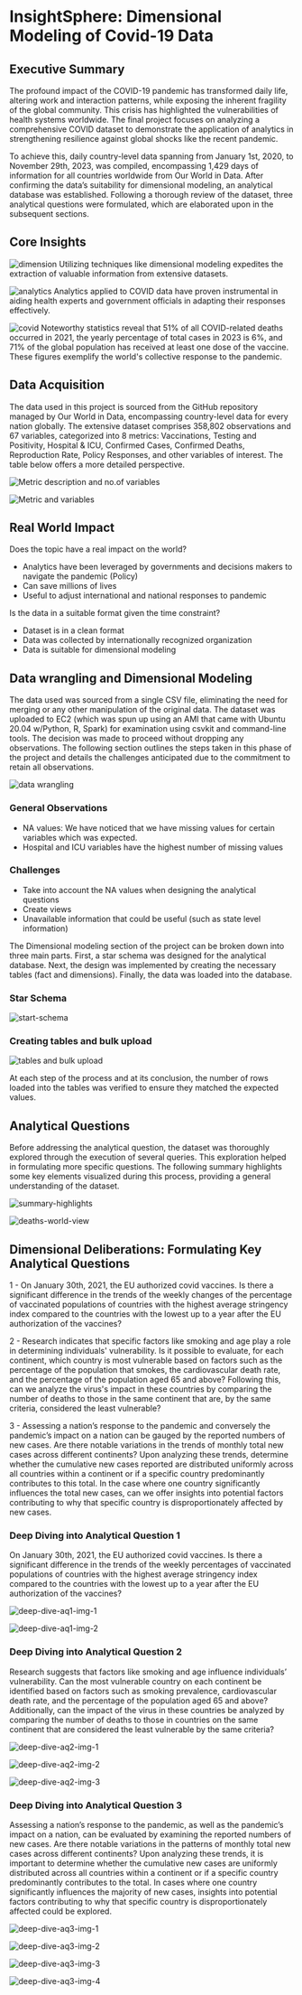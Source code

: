 # InsightSphere: Dimensional Modeling of Covid-19 Data

## Executive Summary

The profound impact of the COVID-19 pandemic has transformed daily life, altering work and interaction patterns, while exposing the inherent fragility of the global community. This crisis has highlighted the vulnerabilities of health systems worldwide. The final project focuses on analyzing a comprehensive COVID dataset to demonstrate the application of analytics in strengthening resilience against global shocks like the recent pandemic.

To achieve this, daily country-level data spanning from January 1st, 2020, to November 29th, 2023, was compiled, encompassing 1,429 days of information for all countries worldwide from Our World in Data. After confirming the data’s suitability for dimensional modeling, an analytical database was established. Following a thorough review of the dataset, three analytical questions were formulated, which are elaborated upon in the subsequent sections.

## Core Insights

![dimension](https://github.com/arnab-raychaudhari/dimensional-modeling-covid-19/blob/87fb103daff130dd7ca1cc8512a94cf4b1e53499/dimension.svg) Utilizing techniques like dimensional modeling expedites the extraction of valuable information from extensive datasets.

![analytics](https://github.com/arnab-raychaudhari/dimensional-modeling-covid-19/blob/87fb103daff130dd7ca1cc8512a94cf4b1e53499/analytics.svg) Analytics applied to COVID data have proven instrumental in aiding health experts and government officials in adapting their responses effectively.

![covid](https://github.com/arnab-raychaudhari/dimensional-modeling-covid-19/blob/87fb103daff130dd7ca1cc8512a94cf4b1e53499/covid.svg) Noteworthy statistics reveal that 51% of all COVID-related deaths occurred in 2021, the yearly percentage of total cases in 2023 is 6%, and 71% of the global population has received at least one dose of the vaccine. These figures exemplify the world's collective response to the pandemic.

## Data Acquisition

The data used in this project is sourced from the GitHub repository managed by Our World in Data, encompassing country-level data for every nation globally. The extensive dataset comprises 358,802 observations and 67 variables, categorized into 8 metrics: Vaccinations, Testing and Positivity, Hospital & ICU, Confirmed Cases, Confirmed Deaths, Reproduction Rate, Policy Responses, and other variables of interest. The table below offers a more detailed perspective.

![Metric description and no.of variables](https://github.com/arnab-raychaudhari/dimensional-modeling-covid-19/blob/8ff0b8a95a326781f81672e5060a77bcf6bf128a/Metric-description-variable-count.png)

![Metric and variables](https://github.com/arnab-raychaudhari/dimensional-modeling-covid-19/blob/8ff0b8a95a326781f81672e5060a77bcf6bf128a/Metric-and-variables.png)

## Real World Impact

Does the topic have a real impact on the world?

- Analytics have been leveraged by governments and decisions makers to navigate the pandemic (Policy)
- Can save millions of lives
- Useful to adjust international and national responses to pandemic

Is the data in a suitable format given the time constraint?

- Dataset is in a clean format
- Data was collected by internationally recognized organization
- Data is suitable for dimensional modeling

## Data wrangling and Dimensional Modeling

The data used was sourced from a single CSV file, eliminating the need for merging or any other manipulation of the original data. The dataset was uploaded to EC2 (which was spun up using an AMI that came with Ubuntu 20.04 w/Python, R, Spark) for examination using csvkit and command-line tools. The decision was made to proceed without dropping any observations. The following section outlines the steps taken in this phase of the project and details the challenges anticipated due to the commitment to retain all observations.

![data wrangling](https://github.com/arnab-raychaudhari/dimensional-modeling-covid-19/blob/f6bc7726592bd9b4d7d2c89e68537258fee53278/data-wrangling.png)

### General Observations

- NA values: We have noticed that we have missing values for certain variables which was expected.
- Hospital and ICU variables have the highest number of missing values

### Challenges

- Take into account the NA values when designing the analytical questions
- Create views
- Unavailable information that could be useful (such as state level information)

The Dimensional modeling section of the project can be broken down into three main parts. First, a star schema was designed for the analytical database. Next, the design was implemented by creating the necessary tables (fact and dimensions). Finally, the data was loaded into the database.

### Star Schema

![start-schema](https://github.com/arnab-raychaudhari/dimensional-modeling-covid-19/blob/8f7fc52fcf74830fedb3fb70e4dc1be489fc592e/star-schema.png)

### Creating tables and bulk upload

![tables and bulk upload](https://github.com/arnab-raychaudhari/dimensional-modeling-covid-19/blob/e021d3e7f9902d1b62d6f074975cf35b12fa207c/tables-and-bulk-upload.png)

At each step of the process and at its conclusion, the number of rows loaded into the tables was verified to ensure they matched the expected values.

## Analytical Questions

Before addressing the analytical question, the dataset was thoroughly explored through the execution of several queries. This exploration helped in formulating more specific questions. The following summary highlights some key elements visualized during this process, providing a general understanding of the dataset.

![summary-highlights](https://github.com/arnab-raychaudhari/dimensional-modeling-covid-19/blob/09f12202029b1279938ed7fcf193c1c443553b90/summary-highlights-of-dataset.png)

![deaths-world-view](https://github.com/arnab-raychaudhari/dimensional-modeling-covid-19/blob/09f12202029b1279938ed7fcf193c1c443553b90/summary-highlights-deaths-world-view.png)

## Dimensional Deliberations: Formulating Key Analytical Questions

1 - On January 30th, 2021, the EU authorized covid vaccines. Is there a significant difference in the trends of the weekly changes of the percentage of vaccinated populations of countries with the highest average stringency index compared to the countries with the lowest up to a year after the EU authorization of the vaccines?

2 - Research indicates that specific factors like smoking and age play a role in determining individuals' vulnerability. Is it possible to evaluate, for each continent, which country is most vulnerable based on factors such as the percentage of the population that smokes, the cardiovascular death rate, and the percentage of the population aged 65 and above? Following this, can we analyze the virus's impact in these countries by comparing the number of deaths to those in the same continent that are, by the same criteria, considered the least vulnerable?

3 - Assessing a nation’s response to the pandemic and conversely the pandemic’s impact on a nation can be gauged by the reported numbers of new cases. Are there notable variations in the trends of monthly total new cases across different continents? Upon analyzing these trends, determine whether the cumulative new cases reported are distributed uniformly across all countries within a continent or if a specific country predominantly contributes to this total. In the case where one country significantly influences the total new cases, can we offer insights into potential factors contributing to why that specific country is disproportionately affected by new cases.

### Deep Diving into Analytical Question 1

On January 30th, 2021, the EU authorized covid vaccines. Is there a significant difference in the trends of the weekly percentages of vaccinated populations of countries with the highest average stringency index compared to the countries with the lowest up to a year after the EU authorization of the vaccines?

![deep-dive-aq1-img-1](https://github.com/arnab-raychaudhari/dimensional-modeling-covid-19/blob/c469ec18466fc8c856666bea15911a1c37a88df9/deep-dive-q1-image1.png)

![deep-dive-aq1-img-2](https://github.com/arnab-raychaudhari/dimensional-modeling-covid-19/blob/c469ec18466fc8c856666bea15911a1c37a88df9/deep-dive-q1-image2.png)

### Deep Diving into Analytical Question 2

Research suggests that factors like smoking and age influence individuals’ vulnerability. Can the most vulnerable country on each continent be identified based on factors such as smoking prevalence, cardiovascular death rate, and the percentage of the population aged 65 and above? Additionally, can the impact of the virus in these countries be analyzed by comparing the number of deaths to those in countries on the same continent that are considered the least vulnerable by the same criteria?

![deep-dive-aq2-img-1](https://github.com/arnab-raychaudhari/dimensional-modeling-covid-19/blob/c469ec18466fc8c856666bea15911a1c37a88df9/deep-dive-q2-image1.png)

![deep-dive-aq2-img-2](https://github.com/arnab-raychaudhari/dimensional-modeling-covid-19/blob/c469ec18466fc8c856666bea15911a1c37a88df9/deep-dive-q2-image2.png)

![deep-dive-aq2-img-3](https://github.com/arnab-raychaudhari/dimensional-modeling-covid-19/blob/c469ec18466fc8c856666bea15911a1c37a88df9/deep-dive-q2-image3.png)

### Deep Diving into Analytical Question 3

Assessing a nation’s response to the pandemic, as well as the pandemic’s impact on a nation, can be evaluated by examining the reported numbers of new cases. Are there notable variations in the patterns of monthly total new cases across different continents? Upon analyzing these trends, it is important to determine whether the cumulative new cases are uniformly distributed across all countries within a continent or if a specific country predominantly contributes to the total. In cases where one country significantly influences the majority of new cases, insights into potential factors contributing to why that specific country is disproportionately affected could be explored.

![deep-dive-aq3-img-1](https://github.com/arnab-raychaudhari/dimensional-modeling-covid-19/blob/20e8fbd012f7d9f2854e76a5a36ebc2686db9bf5/deep-dive-q3-image1.png)

![deep-dive-aq3-img-2](https://github.com/arnab-raychaudhari/dimensional-modeling-covid-19/blob/c469ec18466fc8c856666bea15911a1c37a88df9/deep-dive-q3-image2.png)

![deep-dive-aq3-img-3](https://github.com/arnab-raychaudhari/dimensional-modeling-covid-19/blob/c469ec18466fc8c856666bea15911a1c37a88df9/deep-dive-q3-image3.png)

![deep-dive-aq3-img-4](https://github.com/arnab-raychaudhari/dimensional-modeling-covid-19/blob/c469ec18466fc8c856666bea15911a1c37a88df9/deep-dive-q3-image4.png)
